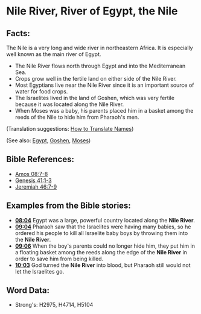 # Nile River, River of Egypt, the Nile #

## Facts: ##

The Nile is a very long and wide river in northeastern Africa. It is especially well known as the main river of Egypt.

* The Nile River flows north through Egypt and into the Mediterranean Sea.
* Crops grow well in the fertile land on either side of the Nile River.
* Most Egyptians live near the Nile River since it is an important source of water for food crops.
* The Israelites lived in the land of Goshen, which was very fertile because it was located along the Nile River.
* When Moses was a baby, his parents placed him in a basket among the reeds of the Nile to hide him from Pharaoh's men.

(Translation suggestions: [How to Translate Names](rc://en/ta/man/translate/translate-names))

(See also: [Egypt](../names/egypt.md), [Goshen](../names/goshen.md), [Moses](../names/moses.md))

## Bible References: ##

* [Amos 08:7-8](rc://en/tn/help/amo/08/07)
* [Genesis 41:1-3](rc://en/tn/help/gen/41/01)
* [Jeremiah 46:7-9](rc://en/tn/help/jer/46/07)

## Examples from the Bible stories: ##

* __[08:04](rc://en/tn/help/obs/08/04)__ Egypt was a large, powerful country located along the __Nile River__.
* __[09:04](rc://en/tn/help/obs/09/04)__ Pharaoh saw that the Israelites were having many babies, so he ordered his people to kill all Israelite baby boys by throwing them into the __Nile River__.
* __[09:06](rc://en/tn/help/obs/09/06)__ When the boy's parents could no longer hide him, they put him in a floating basket among the reeds along the edge of the __Nile River__ in order to save him from being killed. 
* __[10:03](rc://en/tn/help/obs/10/03)__ God turned the __Nile River__ into blood, but Pharaoh still would not let the Israelites go.

## Word Data: ##

* Strong's: H2975, H4714, H5104
